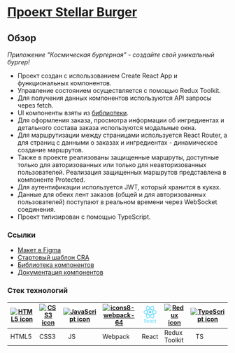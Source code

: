 # [Проект Stellar Burger](https://nurmy-26.github.io/react-stellar-burger/)

## Обзор
*Приложение "Космическая бургерная" - создайте свой уникальный бургер!*
* Проект создан с использованием Create React App и функциональных компонентов. 
* Управление состоянием осуществляется с помощью Redux Toolkit. 
* Для получения данных компонентов используются API запросы через fetch. 
* UI компоненты взяты из [библиотеки](https://yandex-practicum.github.io/react-developer-burger-ui-components/docs/).
* Для оформления заказа, просмотра информации об ингредиентах и детального состава заказа используются модальные окна.
* Для маршрутизации между страницами используется React Router, а для страниц с данными о заказах и ингредиентах - динамическое создание маршрутов. 
* Также в проекте реализованы защищенные маршруты, доступные только для авторизованных или только для неавторизованных пользователей. Реализация защищенных маршрутов представлена в компоненте Protected.
* Для аутентификации используется JWT, который хранится в куках.
* Данные для обеих лент заказов (общей и для авторизованных пользователей) поступают в реальном времени через WebSocket соединения.
* Проект типизирован с помощью TypeScript.

### Ссылки
* [Макет в Figma](https://bit.ly/3IZ7rSr)
* [Стартовый шаблон CRA](https://create-react-app.dev/)
* [Библиотека компонентов](https://www.npmjs.com/package/@ya.praktikum/react-developer-burger-ui-components)
* [Документация компонентов](https://yandex-practicum.github.io/react-developer-burger-ui-components/docs/)

### Стек технологий
<a href="https://htmlbook.ru/html5"><img src="https://i.ibb.co/gtQd9YB/free-icon-html-5-5968267.png" width="50" height="50" alt = "HTML5 icon"> |  </a><a href="https://htmlbook.ru/css3"><img src="https://i.ibb.co/0ZFNwk7/free-icon-css-3-5968242.png" width="50" height="50" alt = "CSS3 icon"></a> |  <a href="https://developer.mozilla.org/en-US/docs/Web/JavaScript"><img src="https://i.ibb.co/XW2SHkT/free-icon-js-5968292.png" width="50" height="50" alt = "JavaScript icon"></a> |  <a href="https://webpack.js.org/"><img src="https://i.ibb.co/7CqRLMX/icons8-webpack-64.png" alt="icons8-webpack-64" width="50" height="50" alt = "Webpack icon"></a> |  <a href="https://react.dev/"><img src="https://github.com/devicons/devicon/blob/master/icons/react/react-original-wordmark.svg" title="React" alt="React" width="40" height="40"/></a> |  <a href="https://redux-toolkit.js.org/"><img src="https://redux.js.org/img/redux.svg" width="50" height="50" alt = "Redux icon"></a> | <a href="https://www.typescriptlang.org/"><img src="https://www.svgrepo.com/show/374144/typescript.svg" width="50" height="50" alt = "TypeScript icon"></a>
| --- | --- | --- | --- | --- | --- | --- |
| HTML5 | CSS3 | &nbsp;&nbsp;&nbsp;JS | Webpack | React | Redux Toolkit | &nbsp;&nbsp;&nbsp;TS |
